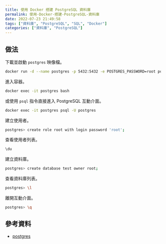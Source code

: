 ```yaml
---
title: 使用 Docker 搭建 PostgreSQL 資料庫
permalink: 使用-Docker-搭建-PostgreSQL-資料庫
date: 2022-07-23 21:49:58
tags: ["資料庫", "PostgreSQL", "SQL", "Docker"]
categories: ["資料庫", "PostgreSQL"]
---
```


## 做法

下載並啟動 `postgres` 映像檔。

```BASH
docker run -d --name postgres -p 5432:5432 -e POSTGRES_PASSWORD=root postgres
```

進入容器。

```BASH
docker exec -it postgres bash
```

或使用 `psql` 指令直接進入 PostgreSQL 互動介面。

```BASH
docker exec -it postgres psql -U postgres
```

建立使用者。

```BASH
postgres> create role root with login password 'root';
```

查看使用者列表。

```BASH
\du
```

建立資料庫。

```BASH
postgres> create database test owner root;
```

查看資料庫列表。

```BASH
postgres> \l
```

離開互動介面。

```BASH
postgres> \q
```

## 參考資料

- [postgres](https://hub.docker.com/_/postgres)
